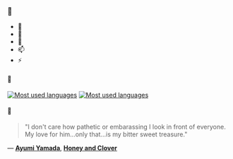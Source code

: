 ### 👋

- 🔭
- 🌱
- 💬
- 📫
- ⚡

#### 🧏

[![Most used languages](https://github-readme-stats-aynah.vercel.app/api/top-langs/?username=aynh&theme=solarized-dark&langs_count=6&layout=compact&hide_title=true)](https://github.com/anuraghazra/github-readme-stats#gh-dark-mode-only)
[![Most used languages](https://github-readme-stats-aynah.vercel.app/api/top-langs/?username=aynh&theme=solarized-light&langs_count=6&layout=compact&hide_title=true)](https://github.com/anuraghazra/github-readme-stats#gh-light-mode-only)

#### 💬

> "I don't care how pathetic or embarassing I look in front of everyone. My love for him...only that...is my bitter sweet treasure."

&mdash; [**Ayumi Yamada**](https://myanimelist.net/character.php?q=Ayumi%20Yamada&cat=character), [**Honey and Clover**](https://myanimelist.net/search/all?q=Honey%20and%20Clover&cat=all)
